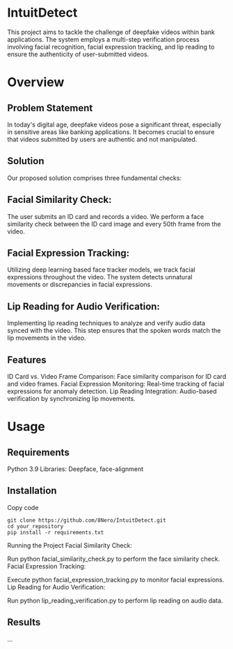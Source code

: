 # IntuitDetect

This project aims to tackle the challenge of deepfake videos within bank applications. The system employs a multi-step verification process involving facial recognition, facial expression tracking, and lip reading to ensure the authenticity of user-submitted videos.

# Overview
## Problem Statement
In today's digital age, deepfake videos pose a significant threat, especially in sensitive areas like banking applications. It becomes crucial to ensure that videos submitted by users are authentic and not manipulated.

## Solution
Our proposed solution comprises three fundamental checks:

## Facial Similarity Check:

The user submits an ID card and records a video.
We perform a face similarity check between the ID card image and every 50th frame from the video.

## Facial Expression Tracking:

Utilizing deep learning based face tracker models, we track facial expressions throughout the video.
The system detects unnatural movements or discrepancies in facial expressions.

## Lip Reading for Audio Verification:

Implementing lip reading techniques to analyze and verify audio data synced with the video.
This step ensures that the spoken words match the lip movements in the video.

## Features
ID Card vs. Video Frame Comparison: Face similarity comparison for ID card and video frames.
Facial Expression Monitoring: Real-time tracking of facial expressions for anomaly detection.
Lip Reading Integration: Audio-based verification by synchronizing lip movements.

# Usage
## Requirements
Python 3.9
Libraries: Deepface, face-alignment

## Installation
Copy code
```
git clone https://github.com/8Nero/IntuitDetect.git
cd your_repository
pip install -r requirements.txt
```

Running the Project
Facial Similarity Check:

Run python facial_similarity_check.py to perform the face similarity check.
Facial Expression Tracking:

Execute python facial_expression_tracking.py to monitor facial expressions.
Lip Reading for Audio Verification:

Run python lip_reading_verification.py to perform lip reading on audio data.
## Results
...
